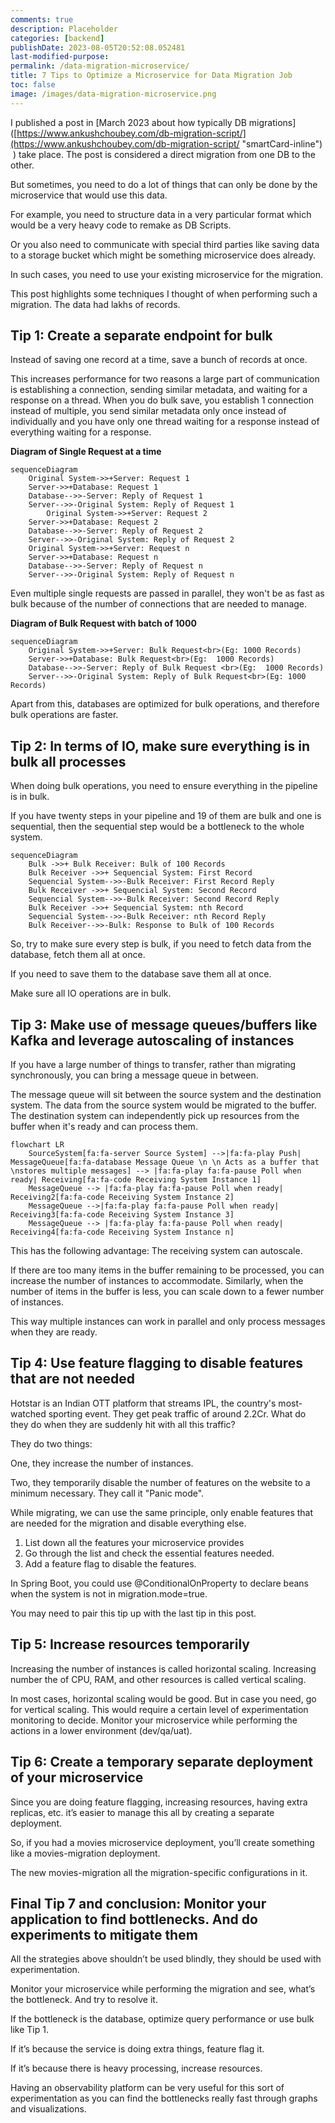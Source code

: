```yaml
---
comments: true
description: Placeholder 
categories: [backend]
publishDate: 2023-08-05T20:52:08.052481
last-modified-purpose:
permalink: /data-migration-microservice/
title: 7 Tips to Optimize a Microservice for Data Migration Job
toc: false
image: /images/data-migration-microservice.png
---
```


I published a post in [March 2023 about how typically DB migrations]([https://www.ankushchoubey.com/db-migration-script/](https://www.ankushchoubey.com/db-migration-script/ "smartCard-inline")  ) take place. The post is considered a direct migration from one DB to the other.

But sometimes, you need to do a lot of things that can only be done by the microservice that would use this data.

For example, you need to structure data in a very particular format which would be a very heavy code to remake as DB Scripts.

Or you also need to communicate with special third parties like saving data to a storage bucket which might be something microservice does already.

In such cases, you need to use your existing microservice for the migration.

This post highlights some techniques I thought of when performing such a migration. The data had lakhs of records.

## Tip 1: Create a separate endpoint for bulk

Instead of saving one record at a time, save a bunch of records at once.

This increases performance for two reasons a large part of communication is establishing a connection, sending similar metadata, and waiting for a response on a thread. When you do bulk save, you establish 1 connection instead of multiple, you send similar metadata only once instead of individually and you have only one thread waiting for a response instead of everything waiting for a response.

**Diagram of Single Request at a time**

```mermaid!
sequenceDiagram
    Original System->>+Server: Request 1
    Server->>+Database: Request 1
    Database-->>-Server: Reply of Request 1
    Server-->>-Original System: Reply of Request 1
        Original System->>+Server: Request 2
    Server->>+Database: Request 2
    Database-->>-Server: Reply of Request 2
    Server-->>-Original System: Reply of Request 2
    Original System->>+Server: Request n
    Server->>+Database: Request n
    Database-->>-Server: Reply of Request n
    Server-->>-Original System: Reply of Request n
```

Even multiple single requests are passed in parallel, they won't be as fast as bulk because of the number of connections that are needed to manage.

**Diagram of Bulk Request with batch of 1000**

```mermaid!
sequenceDiagram
    Original System->>+Server: Bulk Request<br>(Eg: 1000 Records)
    Server->>+Database: Bulk Request<br>(Eg:  1000 Records)
    Database-->>-Server: Reply of Bulk Request <br>(Eg:  1000 Records)
    Server-->>-Original System: Reply of Bulk Request<br>(Eg: 1000 Records)
```

Apart from this, databases are optimized for bulk operations, and therefore bulk operations are faster.

## Tip 2: In terms of IO, make sure everything is in bulk all processes

When doing bulk operations, you need to ensure everything in the pipeline is in bulk.

If you have twenty steps in your pipeline and 19 of them are bulk and one is sequential, then the sequential step would be a bottleneck to the whole system.

```mermaid!
sequenceDiagram
    Bulk ->>+ Bulk Receiver: Bulk of 100 Records
    Bulk Receiver ->>+ Sequencial System: First Record
    Sequencial System-->>-Bulk Receiver: First Record Reply
    Bulk Receiver ->>+ Sequencial System: Second Record
    Sequencial System-->>-Bulk Receiver: Second Record Reply
    Bulk Receiver ->>+ Sequencial System: nth Record
    Sequencial System-->>-Bulk Receiver: nth Record Reply
    Bulk Receiver-->>-Bulk: Response to Bulk of 100 Records
```

So, try to make sure every step is bulk, if you need to fetch data from the database, fetch them all at once.

If you need to save them to the database save them all at once.

Make sure all IO operations are in bulk.

## Tip 3: Make use of message queues/buffers like Kafka and leverage autoscaling of instances

If you have a large number of things to transfer, rather than migrating synchronously, you can bring a message queue in between.

The message queue will sit between the source system and the destination system. The data from the source system would be migrated to the buffer. The destination system can independently pick up resources from the buffer when it's ready and can process them.

```mermaid!
flowchart LR
    SourceSystem[fa:fa-server Source System] -->|fa:fa-play Push| MessageQueue[fa:fa-database Message Queue \n \n Acts as a buffer that \nstores multiple messages] --> |fa:fa-play fa:fa-pause Poll when ready| Receiving[fa:fa-code Receiving System Instance 1]
    MessageQueue --> |fa:fa-play fa:fa-pause Poll when ready| Receiving2[fa:fa-code Receiving System Instance 2]
    MessageQueue -->|fa:fa-play fa:fa-pause Poll when ready| Receiving3[fa:fa-code Receiving System Instance 3]
    MessageQueue --> |fa:fa-play fa:fa-pause Poll when ready| Receiving4[fa:fa-code Receiving System Instance n]
```

This has the following advantage: The receiving system can autoscale.

If there are too many items in the buffer remaining to be processed, you can increase the number of instances to accommodate. Similarly, when the number of items in the buffer is less, you can scale down to a fewer number of instances.

This way multiple instances can work in parallel and only process messages when they are ready.

## Tip 4: Use feature flagging to disable features that are not needed

Hotstar is an Indian OTT platform that streams IPL, the country's most-watched sporting event. They get peak traffic of around 2.2Cr. What do they do when they are suddenly hit with all this traffic?

They do two things:

One, they increase the number of instances.

Two, they temporarily disable the number of features on the website to a minimum necessary. They call it "Panic mode".

While migrating, we can use the same principle, only enable features that are needed for the migration and disable everything else.

1. List down all the features your microservice provides
2. Go through the list and check the essential features needed.
3. Add a feature flag to disable the features.

In Spring Boot, you could use \@‌ConditionalOnProperty to declare beans when the system is not in migration.mode=true.

You may need to pair this tip up with the last tip in this post.

## Tip 5: Increase resources temporarily

Increasing the number of instances is called horizontal scaling. Increasing number the of CPU, RAM, and other resources is called vertical scaling.

In most cases, horizontal scaling would be good. But in case you need, go for vertical scaling. This would require a certain level of experimentation monitoring to decide. Monitor your microservice while performing the actions in a lower environment (dev/qa/uat).

## Tip 6: Create a temporary separate deployment of your microservice

Since you are doing feature flagging, increasing resources, having extra replicas, etc. it’s easier to manage this all by creating a separate deployment.

So, if you had a movies microservice deployment, you’ll create something like a movies-migration deployment.

The new movies-migration all the migration-specific configurations in it.

## Final Tip 7 and conclusion: Monitor your application to find bottlenecks. And do experiments to mitigate them

All the strategies above shouldn’t be used blindly, they should be used with experimentation.

Monitor your microservice while performing the migration and see, what’s the bottleneck. And try to resolve it.

If the bottleneck is the database, optimize query performance or use bulk like Tip 1.

If it’s because the service is doing extra things, feature flag it.

If it’s because there is heavy processing, increase resources.

Having an observability platform can be very useful for this sort of experimentation as you can find the bottlenecks really fast through graphs and visualizations.